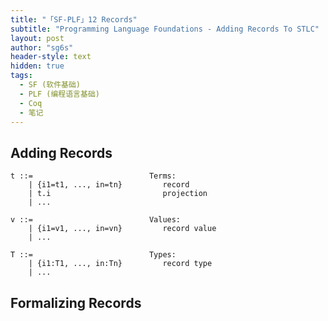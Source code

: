 ```yaml
---
title: "「SF-PLF」12 Records"
subtitle: "Programming Language Foundations - Adding Records To STLC"
layout: post
author: "sg6s"
header-style: text
hidden: true
tags:
  - SF (软件基础)
  - PLF (编程语言基础)
  - Coq
  - 笔记
---
```



## Adding Records


```coq
t ::=                          Terms:
    | {i1=t1, ..., in=tn}         record
    | t.i                         projection
    | ...

v ::=                          Values:
    | {i1=v1, ..., in=vn}         record value
    | ...

T ::=                          Types:
    | {i1:T1, ..., in:Tn}         record type
    | ...
```


## Formalizing Records





